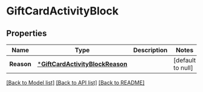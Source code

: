 # GiftCardActivityBlock

## Properties

 Name       | Type                                                               | Description | Notes             
------------|--------------------------------------------------------------------|-------------|-------------------
 **Reason** | [***GiftCardActivityBlockReason**](GiftCardActivityBlockReason.md) |             | [default to null] 

[[Back to Model list]](../README.md#documentation-for-models) [[Back to API list]](../README.md#documentation-for-api-endpoints) [[Back to README]](../README.md)

